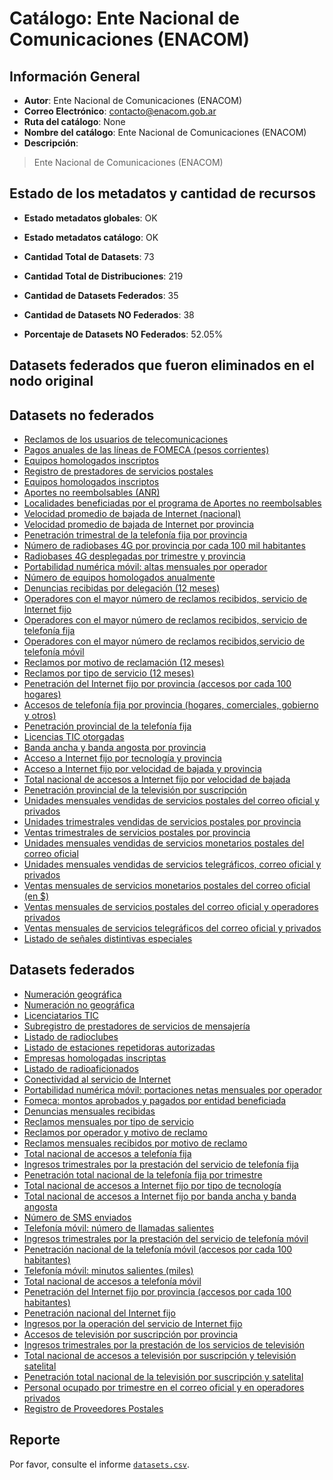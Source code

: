 
# Catálogo: Ente Nacional de Comunicaciones (ENACOM)

## Información General

- **Autor**: Ente Nacional de Comunicaciones (ENACOM)
- **Correo Electrónico**: contacto@enacom.gob.ar
- **Ruta del catálogo**: None
- **Nombre del catálogo**: Ente Nacional de Comunicaciones (ENACOM)
- **Descripción**:

> Ente Nacional de Comunicaciones (ENACOM)

## Estado de los metadatos y cantidad de recursos

- **Estado metadatos globales**: OK
- **Estado metadatos catálogo**: OK
- **Cantidad Total de Datasets**: 73
- **Cantidad Total de Distribuciones**: 219

- **Cantidad de Datasets Federados**: 35
- **Cantidad de Datasets NO Federados**: 38
- **Porcentaje de Datasets NO Federados**: 52.05%

## Datasets federados que fueron eliminados en el nodo original



## Datasets no federados

- [Reclamos de los usuarios de telecomunicaciones](None)
- [Pagos anuales de las líneas de FOMECA (pesos corrientes)](None)
- [Equipos homologados inscriptos](None)
- [Registro de prestadores de servicios postales](None)
- [Equipos homologados inscriptos](None)
- [Aportes no reembolsables (ANR)](None)
- [Localidades beneficiadas por el programa de Aportes no reembolsables](None)
- [Velocidad promedio de bajada de Internet (nacional)](None)
- [Velocidad promedio de bajada de Internet por provincia](None)
- [Penetración trimestral de la telefonía fija por provincia](None)
- [Número de radiobases 4G por provincia por cada 100 mil habitantes](None)
- [Radiobases 4G desplegadas por trimestre y provincia](None)
- [Portabilidad numérica móvil: altas mensuales por operador](None)
- [Número de equipos homologados anualmente](None)
- [Denuncias recibidas por delegación (12 meses)](None)
- [Operadores con el mayor número de reclamos recibidos, servicio de Internet fijo](None)
- [Operadores con el mayor número de reclamos recibidos, servicio de telefonía fija](None)
- [Operadores con el mayor número de reclamos recibidos,servicio de telefonía móvil](None)
- [Reclamos por motivo de reclamación (12 meses)](None)
- [Reclamos por tipo de servicio (12 meses)](None)
- [Penetración del Internet fijo por provincia (accesos por cada 100 hogares)](None)
- [Accesos de telefonía fija por provincia (hogares, comerciales, gobierno y otros)](None)
- [Penetración provincial de la telefonía fija](None)
- [Licencias TIC otorgadas](None)
- [Banda ancha y banda angosta por provincia](None)
- [Acceso a Internet fijo por tecnología y provincia](None)
- [Acceso a Internet fijo por velocidad de bajada y provincia](None)
- [Total nacional de accesos a Internet fijo por velocidad de bajada](None)
- [Penetración provincial de la televisión por suscripción](None)
- [Unidades mensuales vendidas de servicios postales del correo oficial y privados](None)
- [Unidades trimestrales vendidas de servicios postales por provincia](None)
- [Ventas trimestrales de servicios postales por provincia](None)
- [Unidades mensuales vendidas de servicios monetarios postales del correo oficial](None)
- [Unidades mensuales vendidas de servicios telegráficos, correo oficial y privados](None)
- [Ventas mensuales de servicios monetarios postales del correo oficial (en $)](None)
- [Ventas mensuales de servicios postales del correo oficial y operadores privados](None)
- [Ventas mensuales de servicios telegráficos del correo oficial y privados](None)
- [Listado de señales distintivas especiales](None)

## Datasets federados

- [Numeración geográfica](None)
- [Numeración no geográfica](None)
- [Licenciatarios TIC](None)
- [Subregistro de prestadores de servicios de mensajería](None)
- [Listado de radioclubes](None)
- [Listado de estaciones repetidoras autorizadas](None)
- [Empresas homologadas inscriptas](None)
- [Listado de radioaficionados](None)
- [Conectividad al servicio de Internet](None)
- [Portabilidad numérica móvil: portaciones netas mensuales por operador](None)
- [Fomeca: montos aprobados y pagados por entidad beneficiada](None)
- [Denuncias mensuales recibidas](None)
- [Reclamos mensuales por tipo de servicio](None)
- [Reclamos por operador y motivo de reclamo](None)
- [Reclamos mensuales recibidos por motivo de reclamo](None)
- [Total nacional de accesos a telefonía fija](None)
- [Ingresos trimestrales por la prestación del servicio de telefonía fija](None)
- [Penetración total nacional de la telefonía fija por trimestre](None)
- [Total nacional de accesos a Internet fijo por tipo de tecnología](None)
- [Total nacional de accesos a Internet fijo por banda ancha y banda angosta](None)
- [Número de SMS enviados](None)
- [Telefonía móvil: número de llamadas salientes](None)
- [Ingresos trimestrales por la prestación del servicio de telefonía móvil](None)
- [Penetración nacional de la telefonía móvil (accesos por cada 100 habitantes)](None)
- [Telefonía móvil: minutos salientes (miles)](None)
- [Total nacional de accesos a telefonía móvil](None)
- [Penetración del Internet fijo por provincia (accesos por cada 100 habitantes)](None)
- [Penetración nacional del Internet fijo](None)
- [Ingresos por la operación del servicio de Internet fijo](None)
- [Accesos de televisión por suscripción por provincia](None)
- [Ingresos trimestrales por la prestación de los servicios de televisión](None)
- [Total nacional de accesos a televisión por suscripción y televisión satelital](None)
- [Penetración total nacional de la televisión por suscripción y satelital](None)
- [Personal ocupado por trimestre en el correo oficial y en operadores privados](None)
- [Registro de Proveedores Postales](None)

## Reporte

Por favor, consulte el informe [`datasets.csv`](datasets.csv).
